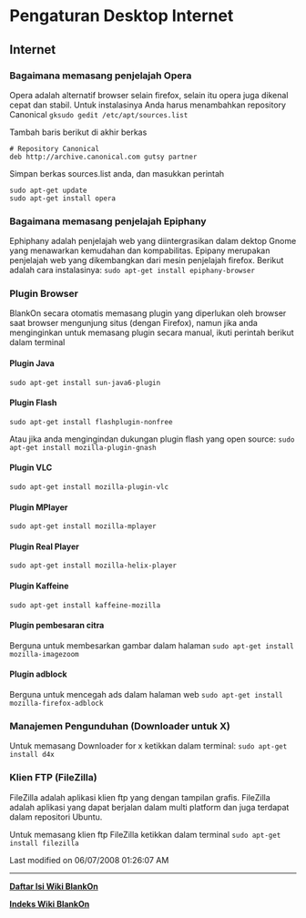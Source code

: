 # Pengaturan Desktop Internet

## Internet
### Bagaimana memasang penjelajah Opera
Opera adalah alternatif browser selain firefox, selain itu opera juga dikenal cepat dan stabil. Untuk instalasinya Anda harus menambahkan repository 
Canonical
`gksudo gedit /etc/apt/sources.list`

Tambah baris berikut di akhir berkas

	# Repository Canonical
	deb http://archive.canonical.com gutsy partner

Simpan berkas sources.list anda, dan masukkan perintah

```
sudo apt-get update
sudo apt-get install opera
```
### Bagaimana memasang penjelajah Epiphany
Ephiphany adalah penjelajah web yang diintergrasikan dalam dektop Gnome yang menawarkan kemudahan dan kompabilitas. Epipany merupakan penjelajah web 
yang dikembangkan dari mesin penjelajah firefox. Berikut adalah cara instalasinya: `sudo apt-get install epiphany-browser`

### Plugin Browser
BlankOn secara otomatis memasang plugin yang diperlukan oleh browser saat browser mengunjung situs (dengan Firefox), namun jika anda menginginkan 
untuk memasang plugin secara manual, ikuti perintah berikut dalam terminal

#### Plugin Java
`sudo apt-get install sun-java6-plugin`

#### Plugin Flash
`sudo apt-get install flashplugin-nonfree`

Atau jika anda mengingindan dukungan plugin flash yang open source:
`sudo apt-get install mozilla-plugin-gnash`

#### Plugin VLC
`sudo apt-get install mozilla-plugin-vlc`

#### Plugin MPlayer
`sudo apt-get install mozilla-mplayer`

#### Plugin Real Player
`sudo apt-get install mozilla-helix-player`

#### Plugin Kaffeine
`sudo apt-get install kaffeine-mozilla`

#### Plugin pembesaran citra
Berguna untuk membesarkan gambar dalam halaman
`sudo apt-get install mozilla-imagezoom`

#### Plugin adblock
Berguna untuk mencegah ads dalam halaman web
`sudo apt-get install mozilla-firefox-adblock`

### Manajemen Pengunduhan (Downloader untuk X)
Untuk memasang Downloader for x ketikkan dalam terminal:
`sudo apt-get install d4x`

### Klien FTP (FileZilla)
FileZilla adalah aplikasi klien ftp yang dengan tampilan grafis. FileZilla adalah aplikasi yang dapat berjalan dalam multi platform dan juga terdapat 
dalam repositori Ubuntu.

Untuk memasang klien ftp FileZilla ketikkan dalam terminal
`sudo apt-get install filezilla`

Last modified on 06/07/2008 01:26:07 AM

---
[**Daftar Isi Wiki BlankOn**](/DaftarIsi/README.md)
 
[**Indeks Wiki BlankOn**](/Indeks.md)



